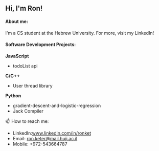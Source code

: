 ## Hi, I'm Ron!

#### About me:
I'm a CS student at the Hebrew University. For more, visit my LinkedIn!


#### Software Development Projects:

**JavaScript**

- todoList api

**C/C++**

- User thread library

**Python**

- gradient-descent-and-logistic-regression
- Jack Compiler


📫 How to reach me:
- LinkedIn:www.linkedin.com/in/ronket
- Email: ron.keter@mail.huji.ac.il
- Mobile: +972-543664787



<!--
**ronket/ronket** is a ✨ _special_ ✨ repository because its `README.md` (this file) appears on your GitHub profile.

Here are some ideas to get you started:

- 🔭 I’m currently working on ...
- 🌱 I’m currently learning ...
- 👯 I’m looking to collaborate on ...
- 🤔 I’m looking for help with ...
- 💬 Ask me about ...
- 📫 How to reach me: ...
- 😄 Pronouns: ...
- ⚡ Fun fact: ...
-->
